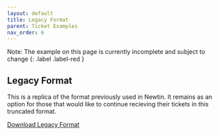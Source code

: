 ```yaml
---
layout: default
title: Legacy Format
parent: Ticket Examples
nav_order: 6
---
```


Note: The example on this page is currently incomplete and subject to change
{: .label .label-red }

## Legacy Format

This is a replica of the format previously used in Newtin. It remains as an option for those that would like to continue recieving their tickets in this truncated format.

<a class="btn" href="https://usanorth811.org/images/DigAlert-Legacy-Format.pdf" >Download Legacy Format</a>
